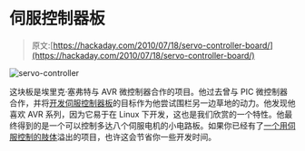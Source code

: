 # 伺服控制器板

> 原文:[https://hackaday.com/2010/07/18/servo-controller-board/](https://hackaday.com/2010/07/18/servo-controller-board/)

![](../Images/02dec11e4438912619676e3fca388f45.png "servo-controller")

这块板是埃里克·塞弗特与 AVR 微控制器合作的项目。他过去曾与 PIC 微控制器合作，并将[开发伺服控制器板](http://seiferteric.com/?page_id=37)的目标作为他尝试围栏另一边草地的动力。他发现他喜欢 AVR 系列，因为它易于在 Linux 下开发，这也是我们欣赏的一个特性。他最终得到的是一个可以控制多达八个伺服电机的小电路板。如果你已经有了[一个用伺服控制的肢体](http://hackaday.com/2010/02/11/veteran-robot-features-eight-legs-and-beagleboard/)溢出的项目，也许这会节省你一些开发时间。